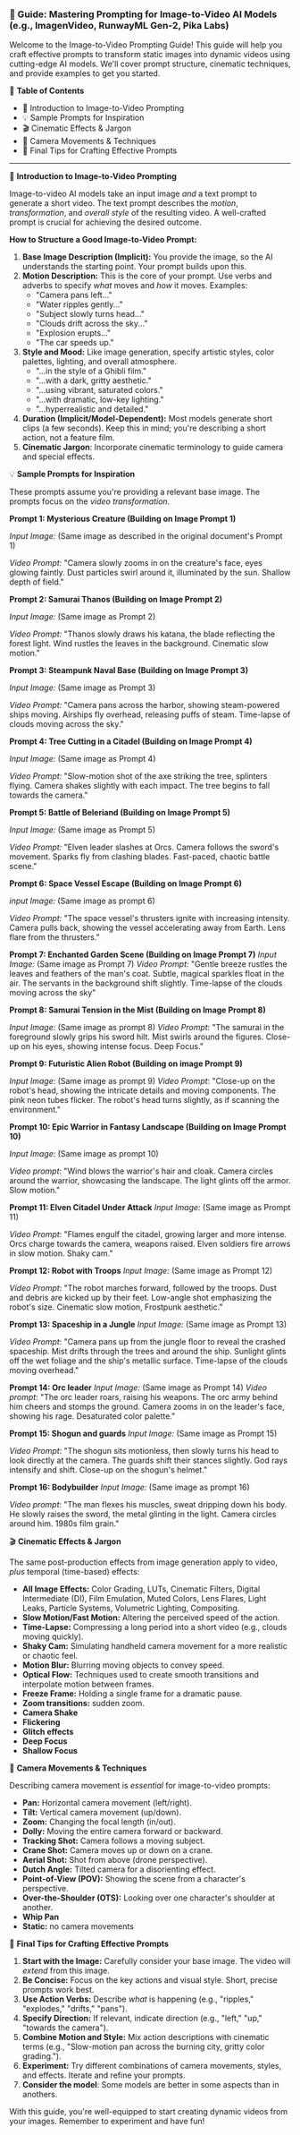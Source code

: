### 📖 Guide: Mastering Prompting for Image-to-Video AI Models (e.g., ImagenVideo, RunwayML Gen-2, Pika Labs)

Welcome to the Image-to-Video Prompting Guide! This guide will help you craft effective prompts to transform static images into dynamic videos using cutting-edge AI models.  We'll cover prompt structure, cinematic techniques, and provide examples to get you started.

🌟 **Table of Contents**

*   🎯 Introduction to Image-to-Video Prompting
*   💡 Sample Prompts for Inspiration
*   🎬 Cinematic Effects & Jargon
*   🎥 Camera Movements & Techniques
*   📘 Final Tips for Crafting Effective Prompts

---

🎯 **Introduction to Image-to-Video Prompting**

Image-to-video AI models take an input image *and* a text prompt to generate a short video.  The text prompt describes the *motion*, *transformation*, and *overall style* of the resulting video.  A well-crafted prompt is crucial for achieving the desired outcome.

**How to Structure a Good Image-to-Video Prompt:**

1.  **Base Image Description (Implicit):** You provide the image, so the AI understands the starting point.  Your prompt builds upon this.
2.  **Motion Description:**  This is the core of your prompt.  Use verbs and adverbs to specify *what* moves and *how* it moves.  Examples:
    *   "Camera pans left..."
    *   "Water ripples gently..."
    *   "Subject slowly turns head..."
    *   "Clouds drift across the sky..."
    *   "Explosion erupts..."
    * "The car speeds up."
3.  **Style and Mood:**  Like image generation, specify artistic styles, color palettes, lighting, and overall atmosphere.
    *   "...in the style of a Ghibli film."
    *   "...with a dark, gritty aesthetic."
    *   "...using vibrant, saturated colors."
    *   "...with dramatic, low-key lighting."
    *    "...hyperrealistic and detailed."
4.  **Duration (Implicit/Model-Dependent):** Most models generate short clips (a few seconds).  Keep this in mind; you're describing a short action, not a feature film.
5. **Cinematic Jargon**: Incorporate cinematic terminology to guide camera and special effects.

💡 **Sample Prompts for Inspiration**

These prompts assume you're providing a relevant base image.  The prompts focus on the *video transformation*.

**Prompt 1:  Mysterious Creature (Building on Image Prompt 1)**

*Input Image:*  (Same image as described in the original document's Prompt 1)

*Video Prompt:* "Camera slowly zooms in on the creature's face, eyes glowing faintly. Dust particles swirl around it, illuminated by the sun. Shallow depth of field."

**Prompt 2: Samurai Thanos (Building on Image Prompt 2)**

*Input Image:* (Same image as Prompt 2)

*Video Prompt:* "Thanos slowly draws his katana, the blade reflecting the forest light. Wind rustles the leaves in the background. Cinematic slow motion."

**Prompt 3: Steampunk Naval Base (Building on Image Prompt 3)**

*Input Image:* (Same image as Prompt 3)

*Video Prompt:* "Camera pans across the harbor, showing steam-powered ships moving. Airships fly overhead, releasing puffs of steam. Time-lapse of clouds moving across the sky."

**Prompt 4: Tree Cutting in a Citadel (Building on Image Prompt 4)**

*Input Image:* (Same image as Prompt 4)

*Video Prompt:* "Slow-motion shot of the axe striking the tree, splinters flying. Camera shakes slightly with each impact. The tree begins to fall towards the camera."

**Prompt 5: Battle of Beleriand (Building on Image Prompt 5)**

*Input Image:* (Same image as Prompt 5)

*Video Prompt:* "Elven leader slashes at Orcs. Camera follows the sword's movement. Sparks fly from clashing blades. Fast-paced, chaotic battle scene."

**Prompt 6: Space Vessel Escape (Building on Image Prompt 6)**

*input Image:* (Same image as prompt 6)

*Video Prompt:* "The space vessel's thrusters ignite with increasing intensity. Camera pulls back, showing the vessel accelerating away from Earth. Lens flare from the thrusters."

**Prompt 7: Enchanted Garden Scene (Building on Image Prompt 7)**
*Input Image:* (Same image as Prompt 7)
*Video Prompt:* "Gentle breeze rustles the leaves and feathers of the man's coat. Subtle, magical sparkles float in the air. The servants in the background shift slightly. Time-lapse of the clouds moving across the sky"

**Prompt 8: Samurai Tension in the Mist (Building on Image Prompt 8)**

*Input Image*: (Same image as prompt 8)
*Video Prompt*: "The samurai in the foreground slowly grips his sword hilt. Mist swirls around the figures. Close-up on his eyes, showing intense focus. Deep Focus."

**Prompt 9: Futuristic Alien Robot (Building on image Prompt 9)**

*Input Image*: (Same image as prompt 9)
*Video Prompt*: "Close-up on the robot's head, showing the intricate details and moving components. The pink neon tubes flicker. The robot's head turns slightly, as if scanning the environment."

**Prompt 10: Epic Warrior in Fantasy Landscape (Building on Image Prompt 10)**

*Input Image*: (Same image as prompt 10)

*Video prompt*: "Wind blows the warrior's hair and cloak. Camera circles around the warrior, showcasing the landscape. The light glints off the armor. Slow motion."

**Prompt 11: Elven Citadel Under Attack**
*Input Image:* (Same image as Prompt 11)

*Video Prompt*: "Flames engulf the citadel, growing larger and more intense. Orcs charge towards the camera, weapons raised. Elven soldiers fire arrows in slow motion. Shaky cam."

**Prompt 12: Robot with Troops**
*Input Image:* (Same image as Prompt 12)

*Video Prompt*: "The robot marches forward, followed by the troops. Dust and debris are kicked up by their feet. Low-angle shot emphasizing the robot's size. Cinematic slow motion, Frostpunk aesthetic."

**Prompt 13: Spaceship in a Jungle**
*Input Image:* (Same image as Prompt 13)

*Video Prompt*: "Camera pans up from the jungle floor to reveal the crashed spaceship. Mist drifts through the trees and around the ship. Sunlight glints off the wet foliage and the ship's metallic surface. Time-lapse of the clouds moving overhead."

**Prompt 14: Orc leader**
*Input Image:* (Same image as Prompt 14)
*Video prompt*: "The orc leader roars, raising his weapons. The orc army behind him cheers and stomps the ground. Camera zooms in on the leader's face, showing his rage. Desaturated color palette."

**Prompt 15: Shogun and guards**
*Input Image:* (Same image as Prompt 15)

*Video Prompt*: "The shogun sits motionless, then slowly turns his head to look directly at the camera. The guards shift their stances slightly. God rays intensify and shift. Close-up on the shogun's helmet."

**Prompt 16: Bodybuilder**
*Input Image:* (Same image as prompt 16)

*Video prompt*: "The man flexes his muscles, sweat dripping down his body. He slowly raises the sword, the metal glinting in the light. Camera circles around him. 1980s film grain."

🎬 **Cinematic Effects & Jargon**

The same post-production effects from image generation apply to video, *plus* temporal (time-based) effects:

*   **All Image Effects:** Color Grading, LUTs, Cinematic Filters, Digital Intermediate (DI), Film Emulation, Muted Colors, Lens Flares, Light Leaks, Particle Systems, Volumetric Lighting, Compositing.
*   **Slow Motion/Fast Motion:**  Altering the perceived speed of the action.
*   **Time-Lapse:**  Compressing a long period into a short video (e.g., clouds moving quickly).
*   **Shaky Cam:**  Simulating handheld camera movement for a more realistic or chaotic feel.
*   **Motion Blur:**  Blurring moving objects to convey speed.
*   **Optical Flow:**  Techniques used to create smooth transitions and interpolate motion between frames.
*    **Freeze Frame:**  Holding a single frame for a dramatic pause.
* **Zoom transitions:** sudden zoom.
* **Camera Shake**
* **Flickering**
* **Glitch effects**
* **Deep Focus**
* **Shallow Focus**

🎥 **Camera Movements & Techniques**

Describing camera movement is *essential* for image-to-video prompts:

*   **Pan:**  Horizontal camera movement (left/right).
*   **Tilt:**  Vertical camera movement (up/down).
*   **Zoom:**  Changing the focal length (in/out).
*   **Dolly:**  Moving the entire camera forward or backward.
*   **Tracking Shot:**  Camera follows a moving subject.
*   **Crane Shot:**  Camera moves up or down on a crane.
*   **Aerial Shot:**  Shot from above (drone perspective).
*   **Dutch Angle:**  Tilted camera for a disorienting effect.
*   **Point-of-View (POV):**  Showing the scene from a character's perspective.
*   **Over-the-Shoulder (OTS):**  Looking over one character's shoulder at another.
*  **Whip Pan**
* **Static:** no camera movements

📘 **Final Tips for Crafting Effective Prompts**

1.  **Start with the Image:**  Carefully consider your base image. The video will *extend* from this image.
2.  **Be Concise:**  Focus on the key actions and visual style. Short, precise prompts work best.
3.  **Use Action Verbs:**  Describe *what* is happening (e.g., "ripples," "explodes," "drifts," "pans").
4.  **Specify Direction:**  If relevant, indicate direction (e.g., "left," "up," "towards the camera").
5.  **Combine Motion and Style:**  Mix action descriptions with cinematic terms (e.g., "Slow-motion pan across the burning city, gritty color grading.").
6.  **Experiment:**  Try different combinations of camera movements, styles, and effects. Iterate and refine your prompts.
7. **Consider the model**: Some models are better in some aspects than in anothers.

With this guide, you're well-equipped to start creating dynamic videos from your images. Remember to experiment and have fun!

